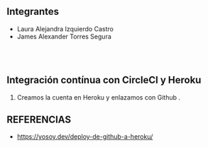 ## Integrantes	

- Laura Alejandra Izquierdo Castro
- James Alexander Torres Segura


<br></br>

## Integración contínua con CircleCI y Heroku

1. Creamos la cuenta en Heroku y enlazamos con Github .

## REFERENCIAS
- https://yosoy.dev/deploy-de-github-a-heroku/
